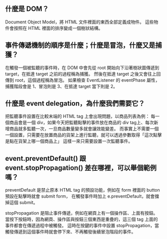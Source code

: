 ## 什麼是 DOM？
Document Object Model，將 HTML 文件裡面的東西全部定義成物件。
這些物件會按照在 HTML 裡面的排序變成一個樹狀結構。

## 事件傳遞機制的順序是什麼；什麼是冒泡，什麼又是捕獲？
在觸發一個被監聽的事件時，在 DOM 中會先從 root 開始向下沿著樹狀圖傳遞到 target，在抵達 target 之前的過程稱為捕獲。
然後在抵達 target 之後又會往上回傳到 root，這個過程稱為冒泡。
如果檢查 EventListener 的 eventPhase 屬性，捕獲階段會是 1、冒泡則是 3、在抵達 target 當下則是 2。

## 什麼是 event delegation，為什麼我們需要它？
把監聽事件設置在比較末端的 HTML tag 上會出現問題，以商品列表為例：
每一個商品會是一個 div，如果今天把監聽點擊的事件放在商品的 div tag上、每次新增商品就多監聽一次，一旦商品數量變多就會讓效能變差。
而事實上不需要一個一個設置，只需要在放置商品的貨架上進行監聽，就可以透過參數取得「這次點擊是點在貨架上哪一個商品上」
這樣一來只需要設置一次監聽事件。

## event.preventDefault() 跟 event.stopPropagation() 差在哪裡，可以舉個範例嗎？
preventDefault 是禁止原本 HTML tag 的預設功能，例如在 form 裡面的 button 預設在點擊時就會 submit form，
在觸發事件時加上 e.preventDefault，就會擋掉這個 submit。

stopPropagation 是阻止事件傳遞，例如在網頁上有一個操作區、上面有按鈕。
當按下按鈕時，因為網頁、操作區與按鈕三個東西是重疊的，這三個 tag 上面的事件都會在傳遞過程中被觸發。
這時在按鍵的事件中設置 stopPropagation，當觸發傳遞到這個事件時就會停下來、不再觸發後續冒泡階段的事件。
